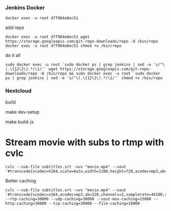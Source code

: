 ### Jenkins Docker
```
docker exec -u root d7f904e8ec51
```

add repo

```
docker exec -u root d7f904e8ec51 wget https://storage.googleapis.com/git-repo-downloads/repo -O /bin/repo
docker exec -u root d7f904e8ec51 chmod +x /bin/repo
```

do it all


```
sudo docker exec -u root `sudo docker ps | grep jenkins | sed -e 's/^\(.\{12\}\).*/\1/'` wget https://storage.googleapis.com/git-repo-downloads/repo -O /bin/repo && sudo docker exec -u root `sudo docker ps | grep jenkins | sed -e 's/^\(.\{12\}\).*/\1/'` chmod +x /bin/repo

```



### Nextcloud

build

make dev-setup

make build-js




# Stream movie with subs to rtmp with cvlc

```
cvlc --sub-file subtitles.srt -vvv "movie.mp4" --sout '#transcode{vcodec=h264,scale=Auto,width=1280,height=720,acodec=mp3,ab=128,channels=2,samplerate=44100,soverlay}:std{access=rtmp,mux=ffmpeg{mux=flv},dst=rtmp://address}'

```

Better caching

```
cvlc --sub-file subtitles.srt -vvv "movie.mp4" --sout '#transcode{vcodec=x264,acodec=mp3,ab=320,channels=2,samplerate=44100,soverlay}:std{access=rtmp,mux=ffmpeg{mux=flv},dst=rtmp://address}' --rtp-caching=30000 --udp-caching=30000 --sout-mux-caching=15000 --http-caching=30000 --tcp-caching=30000 --file-caching=10000
```
